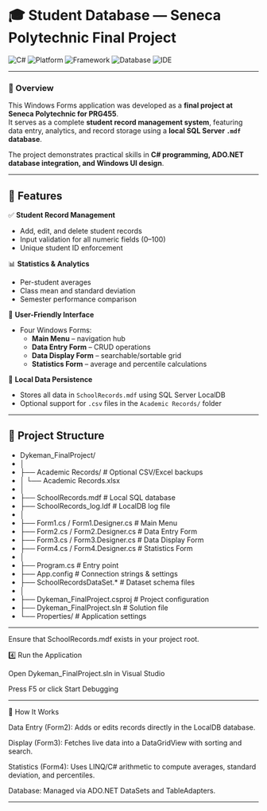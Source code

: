 # 🎓 Student Database — Seneca Polytechnic Final Project

![C#](https://img.shields.io/badge/Language-C%23-178600?style=for-the-badge&logo=csharp&logoColor=white)
![Platform](https://img.shields.io/badge/Platform-Windows-0078D6?style=for-the-badge&logo=windows&logoColor=white)
![Framework](https://img.shields.io/badge/.NET-Framework%204.8-512BD4?style=for-the-badge&logo=dotnet&logoColor=white)
![Database](https://img.shields.io/badge/Database-LocalDB%20(MDF)-CC2927?style=for-the-badge&logo=microsoftsqlserver&logoColor=white)
![IDE](https://img.shields.io/badge/IDE-Visual%20Studio%202022-5C2D91?style=for-the-badge&logo=visualstudio&logoColor=white)

---

### 🧾 Overview
This Windows Forms application was developed as a **final project at Seneca Polytechnic for PRG455**.  
It serves as a complete **student record management system**, featuring data entry, analytics, and record storage using a **local SQL Server `.mdf` database**.

The project demonstrates practical skills in **C# programming, ADO.NET database integration, and Windows UI design**.

---

## 🚀 Features

✅ **Student Record Management**
- Add, edit, and delete student records  
- Input validation for all numeric fields (0–100)  
- Unique student ID enforcement  

📊 **Statistics & Analytics**
- Per-student averages  
- Class mean and standard deviation  
- Semester performance comparison  

🧭 **User-Friendly Interface**
- Four Windows Forms:
  - **Main Menu** – navigation hub  
  - **Data Entry Form** – CRUD operations  
  - **Data Display Form** – searchable/sortable grid  
  - **Statistics Form** – average and percentile calculations  

💾 **Local Data Persistence**
- Stores all data in `SchoolRecords.mdf` using SQL Server LocalDB  
- Optional support for `.csv` files in the `Academic Records/` folder  

---

## 🧱 Project Structure
- Dykeman_FinalProject/
- │
- ├── Academic Records/ # Optional CSV/Excel backups
- │ └── Academic Records.xlsx
- │
- ├── SchoolRecords.mdf # Local SQL database
- ├── SchoolRecords_log.ldf # LocalDB log file
- │
- ├── Form1.cs / Form1.Designer.cs # Main Menu
- ├── Form2.cs / Form2.Designer.cs # Data Entry Form
- ├── Form3.cs / Form3.Designer.cs # Data Display Form
- ├── Form4.cs / Form4.Designer.cs # Statistics Form
- │
- ├── Program.cs # Entry point
- ├── App.config # Connection strings & settings
- ├── SchoolRecordsDataSet.* # Dataset schema files
- │
- ├── Dykeman_FinalProject.csproj # Project configuration
- ├── Dykeman_FinalProject.sln # Solution file
- └── Properties/ # Application settings

---

Ensure that SchoolRecords.mdf exists in your project root.

4️⃣ Run the Application

Open Dykeman_FinalProject.sln in Visual Studio

Press F5 or click Start Debugging

---

🧠 How It Works

Data Entry (Form2): Adds or edits records directly in the LocalDB database.

Display (Form3): Fetches live data into a DataGridView with sorting and search.

Statistics (Form4): Uses LINQ/C# arithmetic to compute averages, standard deviation, and percentiles.

Database: Managed via ADO.NET DataSets and TableAdapters.

---
